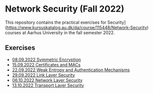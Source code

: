 Network Security (Fall 2022)
============================

This repository contains the practical exercises for 
Security](https://www.kursuskatalog.au.dk/da/course/115448/Network-Security)
courses at Aarhus University in the fall semester 2022.



Exercises
---------

- [08.09.2022 Symmetric Encryption](01_symmetric_encryption/)
- [15.09.2022 Certificates and MACs](02_certificates_and_macs/)
- [22.09.2022 Weak Entropy and Authentication Mechanisms](03_weak_entropy_and_authentication_mechanisms/)
- [29.09.2022 Link Layer Security](04_link_layer_security/)
- [06.10.2022 Network Layer Security](05_network_layer_security/)
- [13.10.2022 Transport Layer Security](06_transport_layer_security/)
